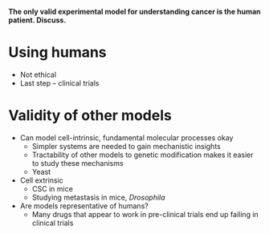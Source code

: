 **The only valid experimental model for understanding cancer is the human patient. Discuss.**

# Using humans 
- Not ethical 
- Last step – clinical trials 

# Validity of other models
- Can model cell-intrinsic, fundamental molecular processes okay 
	- Simpler systems are needed to gain mechanistic insights 
	- Tractability of other models to genetic modification makes it easier to study these mechanisms 
	- Yeast 
- Cell extrinsic 
	- CSC in mice
	- Studying metastasis in mice, *Drosophila*
- Are models representative of humans?
	- Many drugs that appear to work in pre-clinical trials end up failing in clinical trials 